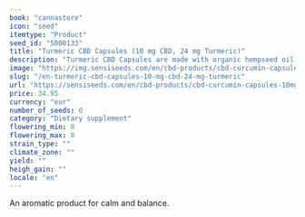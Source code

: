 ```yaml
---
book: "cannastore"
icon: "seed"
itemtype: "Product"
seed_id: "5000133"
title: "Turmeric CBD Capsules (10 mg CBD, 24 mg Turmeric)"
description: "Turmeric CBD Capsules are made with organic hempseed oil ✓ 10 mg CBD ✓ 24 mg Turmeric (21,6 mg Curcumin) ✓ vegetarian ✓ gluten-free ✓ 60 capsules per bottle."
image: "https://img.sensiseeds.com/en/cbd-products/cbd-curcumin-capsules-10mg-image.png"
slug: "/en-turmeric-cbd-capsules-10-mg-cbd-24-mg-turmeric"
url: "https://sensiseeds.com/en/cbd-products/cbd-curcumin-capsules-10mg?a_aid=cannastore"
price: 34.95
currency: "eur"
number_of_seeds: 0
category: "Dietary supplement"
flowering_min: 0
flowering_max: 0
strain_type: ""
climate_zone: ""
yield: ""
heigh_gain: ""
locale: "en"
---
```

An aromatic product for calm and balance.
